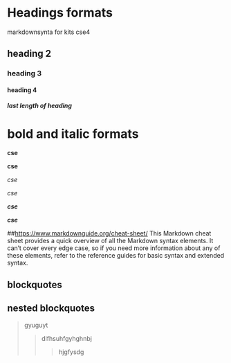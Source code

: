 # Headings formats
markdownsynta for kits cse4
## heading 2
### heading 3
#### heading 4
##### last length of heading
# bold and italic formats
**cse**

__cse__

*cse*

_cse_

_**cse**_

__*cse*__

##https://www.markdownguide.org/cheat-sheet/
This Markdown cheat sheet provides a quick overview of all the Markdown syntax elements. It can’t cover every edge case, so if you need more information about any of these elements, refer to the reference guides for basic syntax and extended syntax.
## blockquotes
## nested blockquotes
> gyuguyt
>> difhsuhfgyhghnbj
>>> hjgfysdg

